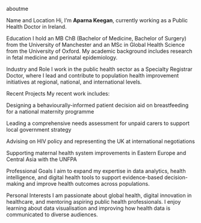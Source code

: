 aboutme

Name and Location
Hi, I’m **Aparna Keegan**, currently working as a Public Health Doctor in Ireland. 

Education
I hold an MB ChB (Bachelor of Medicine, Bachelor of Surgery) from the University of Manchester and an MSc in Global Health Science from the University of Oxford. My academic background includes research in fetal medicine and perinatal epidemiology.

Industry and Role
I work in the public health sector as a Specialty Registrar Doctor, where I lead and contribute to population health improvement initiatives at regional, national, and international levels.

Recent Projects
My recent work includes:

Designing a behaviourally-informed patient decision aid on breastfeeding for a national maternity programme

Leading a comprehensive needs assessment for unpaid carers to support local government strategy

Advising on HIV policy and representing the UK at international negotiations

Supporting maternal health system improvements in Eastern Europe and Central Asia with the UNFPA

Professional Goals
I aim to expand my expertise in data analytics, health intelligence, and digital health tools to support evidence-based decision-making and improve health outcomes across populations.

Personal Interests
I am passionate about global health, digital innovation in healthcare, and mentoring aspiring public health professionals. I enjoy learning about data visualisation and improving how health data is communicated to diverse audiences.
